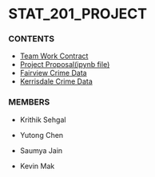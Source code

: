 # STAT_201_PROJECT

### CONTENTS

- [Team Work Contract](team_work_contract.md)
- [Project Proposal(ipynb file)](Project_Proposal.ipynb)
- [Fairview Crime Data](crimedata_csv_Fairview_2022.csv)
- [Kerrisdale Crime Data](crimedata_csv_Kerrisdale_2022.csv)

### MEMBERS

- Krithik Sehgal

- Yutong Chen

- Saumya Jain

- Kevin Mak
